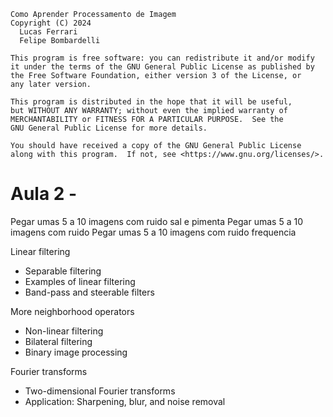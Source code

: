 ```
Como Aprender Processamento de Imagem
Copyright (C) 2024
  Lucas Ferrari
  Felipe Bombardelli

This program is free software: you can redistribute it and/or modify
it under the terms of the GNU General Public License as published by
the Free Software Foundation, either version 3 of the License, or
any later version.

This program is distributed in the hope that it will be useful,
but WITHOUT ANY WARRANTY; without even the implied warranty of
MERCHANTABILITY or FITNESS FOR A PARTICULAR PURPOSE.  See the
GNU General Public License for more details.

You should have received a copy of the GNU General Public License
along with this program.  If not, see <https://www.gnu.org/licenses/>.
```

# Aula 2 - 

Pegar umas 5 a 10 imagens com ruido sal e pimenta
Pegar umas 5 a 10 imagens com ruido 
Pegar umas 5 a 10 imagens com ruido frequencia


Linear filtering
- Separable filtering
- Examples of linear filtering
- Band-pass and steerable filters

More neighborhood operators
- Non-linear filtering
- Bilateral filtering
- Binary image processing

Fourier transforms
- Two-dimensional Fourier transforms
- Application: Sharpening, blur, and noise removal